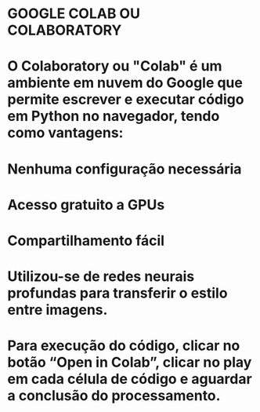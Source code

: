 # GOOGLE COLAB OU COLABORATORY
#
#	  O Colaboratory ou "Colab" é um ambiente em nuvem do Google  que permite escrever e executar código em Python no navegador, tendo como vantagens:
#
#	Nenhuma configuração necessária
#	Acesso gratuito a GPUs
#	Compartilhamento fácil
#
#	Utilizou-se de redes neurais profundas para transferir o estilo entre imagens. 
#	Para execução do código, clicar no botão “Open in Colab”, clicar no play em cada célula de código e aguardar a conclusão do processamento.


